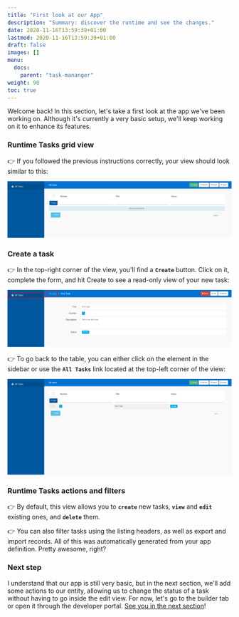 ```yaml
---
title: "First look at our App"
description: "Summary: discover the runtime and see the changes."
date: 2020-11-16T13:59:39+01:00
lastmod: 2020-11-16T13:59:39+01:00
draft: false
images: []
menu:
  docs:
    parent: "task-mananger"
weight: 90
toc: true
---
```


Welcome back! In this section, let's take a first look at the app we've been working on. Although it's currently a very basic setup, we'll keep working on it to enhance its features.

### Runtime Tasks grid view

👉 If you followed the previous instructions correctly, your view should look similar to this:

![Runtime Tasks grid view](/images/vendor/task-mananger/first-look/f.png)

### Create a task

👉 In the top-right corner of the view, you'll find a **`Create`** button. Click on it, complete the form, and hit Create to see a read-only view of your new task:

![Create a task](/images/vendor/task-mananger/first-look/ff.png)

👉 To go back to the table, you can either click on the element in the sidebar or use the **`All Tasks`** link located at the top-left corner of the view:

![tasks](/images/vendor/task-mananger/first-look/fff.png)

### Runtime Tasks actions and filters

👉 By default, this view allows you to **`create`** new tasks, **`view`** and **`edit`** existing ones, and **`delete`** them.

👉 You can also filter tasks using the listing headers, as well as export and import records. All of this was automatically generated from your app definition. Pretty awesome, right?

### Next step

I understand that our app is still very basic, but in the next section, we'll add some actions to our entity, allowing us to change the status of a task without having to go inside the edit view. For now, let's go to the builder tab or open it through the developer portal. [See you in the next section](/getting-started/getting/first-steps/task-mananger/adding/)!